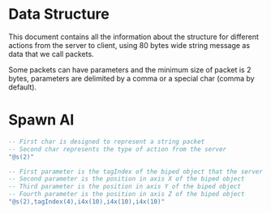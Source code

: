 # Data Structure

This document contains all the information about the structure for different actions from the
server to client, using 80 bytes wide string message as data that we call packets.

Some packets can have parameters and the minimum size of packet is 2 bytes, parameters are
delimited by a comma or a special char (comma by default).

# Spawn AI

```lua
-- First char is designed to represent a string packet
-- Second char represents the type of action from the server
"@s(2)"

-- First parameter is the tagIndex of the biped object that the server is trying to sync
-- Second parameter is the position in axis X of the biped object
-- Third parameter is the position in axis Y of the biped object
-- Fourth parameter is the position in axis Z of the biped object
"@s(2),tagIndex(4),i4x(10),i4x(10),i4x(10)"
```